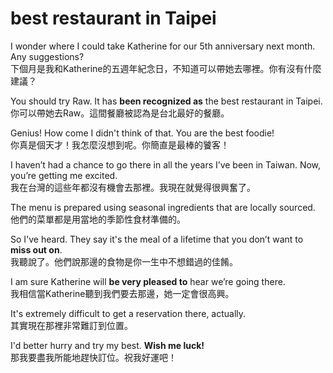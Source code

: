 # best restaurant in Taipei

I wonder where I could take Katherine for our 5th anniversary next month. Any suggestions?  
下個月是我和Katherine的五週年紀念日，不知道可以帶她去哪裡。你有沒有什麼建議？

You should try Raw. It has **been recognized as** the best restaurant in Taipei.  
你可以帶她去Raw。這間餐廳被認為是台北最好的餐廳。

Genius! How come I didn't think of that. You are the best foodie!  
你真是個天才！我怎麼沒想到呢。你簡直是最棒的饕客！

I haven’t had a chance to go there in all the years I’ve been in Taiwan. Now, you’re getting me excited.  
我在台灣的這些年都沒有機會去那裡。我現在就覺得很興奮了。

The menu is prepared using seasonal ingredients that are locally sourced.  
他們的菜單都是用當地的季節性食材準備的。

So I've heard. They say it's the meal of a lifetime that you don’t want to **miss out on**.  
我聽說了。他們說那邊的食物是你一生中不想錯過的佳餚。

I am sure Katherine will **be very pleased to** hear we’re going there.  
我相信當Katherine聽到我們要去那邊，她一定會很高興。

It's extremely difficult to get a reservation there, actually.  
其實現在那裡非常難訂到位置。

I'd better hurry and try my best. **Wish me luck!**  
那我要盡我所能地趕快訂位。祝我好運吧！



